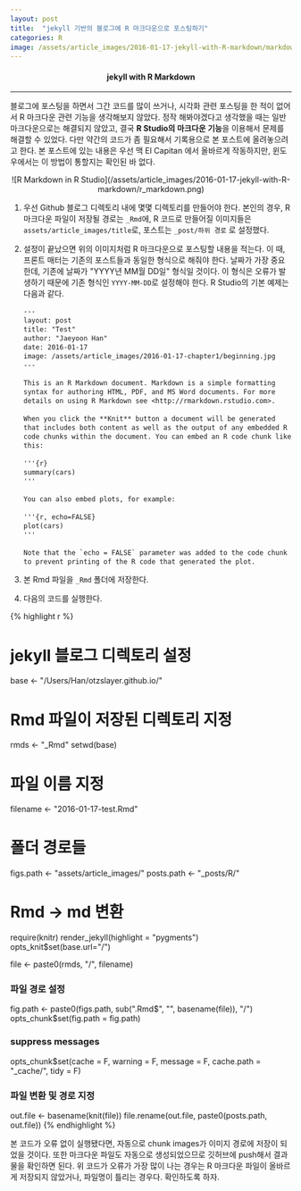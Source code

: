 ```yaml
---
layout: post
title:  "jekyll 기반의 블로그에 R 마크다운으로 포스팅하기"
categories: R
image: /assets/article_images/2016-01-17-jekyll-with-R-markdown/markdown.jpg
---
```


#### <center> jekyll with R Markdown </center>

---

블로그에 포스팅을 하면서 그간 코드를 많이 쓰거나, 시각화 관련 포스팅을 한 적이 없어서 R 마크다운 관련 기능을 생각해보지 않았다.
정작 해봐야겠다고 생각했을 때는 일반 마크다운으로는 해결되지 않았고, 결국 **R Studio의 마크다운 기능**을 이용해서 문제를 해결할 수 있었다. 다만 약간의 코드가 좀 필요해서 기록용으로 본 포스트에 올려놓으려고 한다. 본 포스트에 있는 내용은 우선 맥 El Capitan 에서 올바르게 작동하지만, 윈도우에서는 이 방법이 통할지는 확인된 바 없다.

<center> ![R Markdown in R Studio](/assets/article_images/2016-01-17-jekyll-with-R-markdown/r_markdown.png) </center>

1. 우선 Github 블로그 디렉토리 내에 몇몇 디렉토리를 만들어야 한다. 본인의 경우, R 마크다운 파일이 저장될 경로는 `_Rmd`에, R 코드로 만들어질 이미지들은 `assets/article_images/title`로, 포스트는 `_post/하위 경로` 로 설정했다.

2. 설정이 끝났으면 위의 이미지처럼 R 마크다운으로 포스팅할 내용을 적는다. 이 때, 프론트 매터는 기존의 포스트들과 동일한 형식으로 해줘야 한다. 날짜가 가장 중요한데, 기존에 날짜가 "YYYY년 MM월 DD일" 형식일 것이다. 이 형식은 오류가 발생하기 때문에 기존 형식인 `YYYY-MM-DD`로 설정해야 한다. R Studio의 기본 예제는 다음과 같다.

	```
	---
	layout: post
	title: "Test"
	author: "Jaeyoon Han"
	date: 2016-01-17
	image: /assets/article_images/2016-01-17-chapter1/beginning.jpg
	---

	This is an R Markdown document. Markdown is a simple formatting syntax for authoring HTML, PDF, and MS Word documents. For more details on using R Markdown see <http://rmarkdown.rstudio.com>.

	When you click the **Knit** button a document will be generated that includes both content as well as the output of any embedded R code chunks within the document. You can embed an R code chunk like this:

	'''{r}
	summary(cars)
	'''

	You can also embed plots, for example:

	'''{r, echo=FALSE}
	plot(cars)
	'''

	Note that the `echo = FALSE` parameter was added to the code chunk to prevent printing of the R code that generated the plot.
	```

3. 본 Rmd 파일을 `_Rmd` 폴더에 저장한다.

4. 다음의 코드를 실행한다.

{% highlight r %}
# jekyll 블로그 디렉토리 설정
base <- "/Users/Han/otzslayer.github.io/"

# Rmd 파일이 저장된 디렉토리 지정
rmds <- "_Rmd"
setwd(base)

# 파일 이름 지정
filename <- "2016-01-17-test.Rmd"

# 폴더 경로들
figs.path <- "assets/article_images/"
posts.path <- "_posts/R/"

# Rmd -> md 변환
require(knitr)
render_jekyll(highlight = "pygments")
opts_knit$set(base.url="/")

file <- paste0(rmds, "/", filename)

### 파일 경로 설정
fig.path <- paste0(figs.path, sub(".Rmd$", "", basename(file)), "/")
opts_chunk$set(fig.path = fig.path)

### suppress messages
opts_chunk$set(cache = F, warning = F, message = F, cache.path = "_cache/", tidy = F)

### 파일 변환 및 경로 지정
out.file <- basename(knit(file))
file.rename(out.file, paste0(posts.path, out.file))
{% endhighlight %}

본 코드가 오류 없이 실행됐다면, 자동으로 chunk images가 이미지 경로에 저장이 되었을 것이다. 또한 마크다운 파일도 자동으로 생성되었으므로 깃허브에 push해서 결과물을 확인하면 된다.
위 코드가 오류가 가장 많이 나는 경우는 R 마크다운 파일이 올바르게 저장되지 않았거나, 파일명이 틀리는 경우다. 확인하도록 하자.